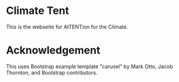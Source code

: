 # Climate Tent

This is the webseite for AtTENTion for the Climate.

# Acknowledgement

This uses Bootstrap example template "carusel" by Mark Otto, Jacob Thornton,
 and Bootstrap contributors.

